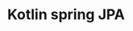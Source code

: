 ---
permalink: /coding/spring/jpa
layout: posts
title: Kotlin spring JPA
tags: kotlin, spring, JPA
---